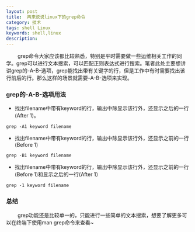 ```yaml
---
layout: post
title:  再来说说linux下的grep命令
category: 技术
tags: shell Linux
keywords: shell,linux
description: 
---
```

&#160;&#160;&#160;&#160;&#160;&#160;&#160;&#160;grep命令大家应该都比较熟悉，特别是平时需要做一些运维相关工作的同学。grep可以进行文本搜索，可以匹配正则表达式进行搜索。笔者此处主要想讲讲grep的-A-B-选项，grep能找出带有关键字的行，但是工作中有时需要找出该行前后的行。那么这样的场景就需要-A-B-选项来实现。

### grep的-A-B-选项用法

+ 找出filename中带有keyword的行，输出中除显示该行外，还显示之后的一行(After 1)。

```
grep -A1 keyword filename

```

+ 找出filename中带有keyword的行，输出中除显示该行外，还显示之前的一行(Before 1)

```
grep -B1 keyword filename

```

+ 找出filename中带有keyword的行，输出中除显示该行外，还显示之前的一行(Before 1)和显示之后的一行(After 1）

```
grep -1 keyword filename

```

### 总结

&#160;&#160;&#160;&#160;&#160;&#160;&#160;&#160;grep功能还是比较单一的，只能进行一些简单的文本搜索，想要了解更多可以在终端下使用man grep命令来查看~






